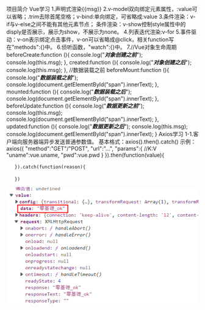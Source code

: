 项目简介
Vue学习
    1.声明式渲染{{msg}}
    2.v-model双向绑定元素属性，:value可以省略；.trim去除首尾空格；v-bind:单向绑定，可省略成:value
    3.条件渲染：v-if与v-else之间不能有其他元素节点；
      条件渲染：v-show控制style属性中的disply是否展示，展示为show，不展示为none。
    4.列表迭代渲染:v-for
    5.事件驱动：v-on表示绑定点击事件，v-on可以省略成@click，相关function写在"methods":{}中。
    6.侦听函数，"watch":{}中。
    7.//Vue对象生命周期
    beforeCreate:function (){
    console.log("***对象创建之前***");
    console.log(this.msg);
    },
    created:function (){
    console.log("***对象创建之后***");
    console.log(this.msg);
    },
    //数据装载之前
    beforeMount:function (){
    console.log("***数据装载之前***");
    console.log(document.getElementById("span").innerText);
    },
    mounted:function (){
    console.log("***数据装载之后***");
    console.log(document.getElementById("span").innerText);
    },
    beforeUpdate:function (){
    console.log("***数据更新之前***");
    console.log(this.msg);
    console.log(document.getElementById("span").innerText);
    },
    updated:function (){
    console.log("***数据更新之后***");
    console.log(this.msg);
    console.log(document.getElementById("span").innerText);
    }
Axios学习
    1-1.客户端向服务器端异步发送普通参数值。
        基本格式：axios().then().catch()
        示例：
        axios({
            "method":"GET"/"POST",
            "url":"...",
            "params":{
                //K:V
                "uname":vue.uname,
                "pwd":vue.pwd
        }
    }).then(function(value){
            
       }).catch(function(reason){
            
       })
<img alt="img.png" src="img.png" title="成功回传"/>